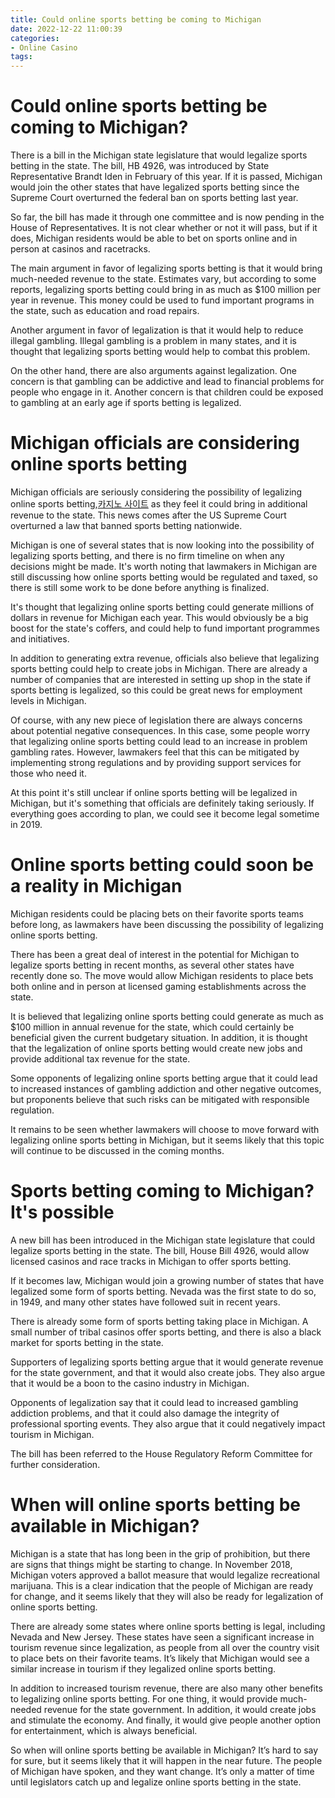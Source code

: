 ```yaml
---
title: Could online sports betting be coming to Michigan
date: 2022-12-22 11:00:39
categories:
- Online Casino
tags:
---
```



#  Could online sports betting be coming to Michigan?

There is a bill in the Michigan state legislature that would legalize sports betting in the state. The bill, HB 4926, was introduced by State Representative Brandt Iden in February of this year. If it is passed, Michigan would join the other states that have legalized sports betting since the Supreme Court overturned the federal ban on sports betting last year.

So far, the bill has made it through one committee and is now pending in the House of Representatives. It is not clear whether or not it will pass, but if it does, Michigan residents would be able to bet on sports online and in person at casinos and racetracks.

The main argument in favor of legalizing sports betting is that it would bring much-needed revenue to the state. Estimates vary, but according to some reports, legalizing sports betting could bring in as much as $100 million per year in revenue. This money could be used to fund important programs in the state, such as education and road repairs.

Another argument in favor of legalization is that it would help to reduce illegal gambling. Illegal gambling is a problem in many states, and it is thought that legalizing sports betting would help to combat this problem.

On the other hand, there are also arguments against legalization. One concern is that gambling can be addictive and lead to financial problems for people who engage in it. Another concern is that children could be exposed to gambling at an early age if sports betting is legalized.

#  Michigan officials are considering online sports betting

Michigan officials are seriously considering the possibility of legalizing online sports betting,[카지노 사이트](https://choegocasino.com/) as they feel it could bring in additional revenue to the state. This news comes after the US Supreme Court overturned a law that banned sports betting nationwide.

Michigan is one of several states that is now looking into the possibility of legalizing sports betting, and there is no firm timeline on when any decisions might be made. It's worth noting that lawmakers in Michigan are still discussing how online sports betting would be regulated and taxed, so there is still some work to be done before anything is finalized.

It's thought that legalizing online sports betting could generate millions of dollars in revenue for Michigan each year. This would obviously be a big boost for the state's coffers, and could help to fund important programmes and initiatives.

In addition to generating extra revenue, officials also believe that legalizing sports betting could help to create jobs in Michigan. There are already a number of companies that are interested in setting up shop in the state if sports betting is legalized, so this could be great news for employment levels in Michigan.

Of course, with any new piece of legislation there are always concerns about potential negative consequences. In this case, some people worry that legalizing online sports betting could lead to an increase in problem gambling rates. However, lawmakers feel that this can be mitigated by implementing strong regulations and by providing support services for those who need it.

At this point it's still unclear if online sports betting will be legalized in Michigan, but it's something that officials are definitely taking seriously. If everything goes according to plan, we could see it become legal sometime in 2019.

#  Online sports betting could soon be a reality in Michigan

Michigan residents could be placing bets on their favorite sports teams before long, as lawmakers have been discussing the possibility of legalizing online sports betting.

There has been a great deal of interest in the potential for Michigan to legalize sports betting in recent months, as several other states have recently done so. The move would allow Michigan residents to place bets both online and in person at licensed gaming establishments across the state.

It is believed that legalizing online sports betting could generate as much as $100 million in annual revenue for the state, which could certainly be beneficial given the current budgetary situation. In addition, it is thought that the legalization of online sports betting would create new jobs and provide additional tax revenue for the state.

Some opponents of legalizing online sports betting argue that it could lead to increased instances of gambling addiction and other negative outcomes, but proponents believe that such risks can be mitigated with responsible regulation.

It remains to be seen whether lawmakers will choose to move forward with legalizing online sports betting in Michigan, but it seems likely that this topic will continue to be discussed in the coming months.

#  Sports betting coming to Michigan? It's possible

A new bill has been introduced in the Michigan state legislature that could legalize sports betting in the state. The bill, House Bill 4926, would allow licensed casinos and race tracks in Michigan to offer sports betting.

If it becomes law, Michigan would join a growing number of states that have legalized some form of sports betting. Nevada was the first state to do so, in 1949, and many other states have followed suit in recent years.

There is already some form of sports betting taking place in Michigan. A small number of tribal casinos offer sports betting, and there is also a black market for sports betting in the state.

Supporters of legalizing sports betting argue that it would generate revenue for the state government, and that it would also create jobs. They also argue that it would be a boon to the casino industry in Michigan.

Opponents of legalization say that it could lead to increased gambling addiction problems, and that it could also damage the integrity of professional sporting events. They also argue that it could negatively impact tourism in Michigan.

The bill has been referred to the House Regulatory Reform Committee for further consideration.

#  When will online sports betting be available in Michigan?

Michigan is a state that has long been in the grip of prohibition, but there are signs that things might be starting to change. In November 2018, Michigan voters approved a ballot measure that would legalize recreational marijuana. This is a clear indication that the people of Michigan are ready for change, and it seems likely that they will also be ready for legalization of online sports betting.

There are already some states where online sports betting is legal, including Nevada and New Jersey. These states have seen a significant increase in tourism revenue since legalization, as people from all over the country visit to place bets on their favorite teams. It’s likely that Michigan would see a similar increase in tourism if they legalized online sports betting.

In addition to increased tourism revenue, there are also many other benefits to legalizing online sports betting. For one thing, it would provide much-needed revenue for the state government. In addition, it would create jobs and stimulate the economy. And finally, it would give people another option for entertainment, which is always beneficial.

So when will online sports betting be available in Michigan? It’s hard to say for sure, but it seems likely that it will happen in the near future. The people of Michigan have spoken, and they want change. It’s only a matter of time until legislators catch up and legalize online sports betting in the state.